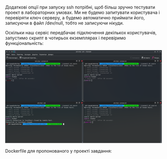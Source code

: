 Додаткові опції при запуску ssh потрібні, щоб більш зручно тестувати проект в лабораторних умовах. Ми не будемо запитувати користувача і перевіряти ключ серверу, а будемо автоматично приймати його, записуючи в файл /dev/null, тобто не записуючи нікуди.

Оскільки наш сервіс передбачає підключення декількох користувачів, запустимо скрипт в чотирьох екземплярах і перевіримо функціональність:

![Запуск ssh-chat](chat.png)

Dockerfile для пропонованого у проекті завдання:
